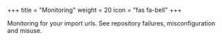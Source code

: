 +++
title = "Monitoring"
weight = 20
icon = "fas fa-bell"
+++

Monitoring for your import urls. See repository failures, misconfiguration and misuse.
